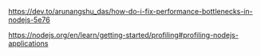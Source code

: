 https://dev.to/arunangshu_das/how-do-i-fix-performance-bottlenecks-in-nodejs-5e76

https://nodejs.org/en/learn/getting-started/profiling#profiling-nodejs-applications